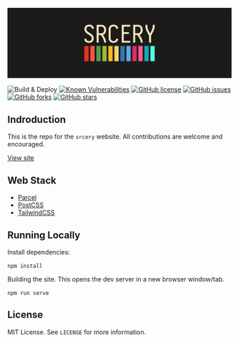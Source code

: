 ![Srcery Banner](/assets/images/title.png)

![Build & Deploy](https://github.com/srcery-colors/srcery-colors.github.io-src/workflows/Build%20&%20Deploy/badge.svg)
[![Known Vulnerabilities](https://snyk.io/test/github/srcery-colors/srcery-colors.github.io-src/badge.svg?targetFile=package.json)](https://snyk.io/test/github/srcery-colors/srcery-colors.github.io-src?targetFile=package.json)
[![GitHub license](https://img.shields.io/github/license/srcery-colors/srcery-colors.github.io-src.svg)](https://github.com/srcery-colors/srcery-colors.github.io-src/blob/master/LICENSE)
[![GitHub issues](https://img.shields.io/github/issues/srcery-colors/srcery-colors.github.io-src.svg)](https://github.com/srcery-colors/srcery-colors.github.io-src/issues)
[![GitHub forks](https://img.shields.io/github/forks/srcery-colors/srcery-colors.github.io-src.svg)](https://github.com/srcery-colors/srcery-colors.github.io-src/network)
[![GitHub stars](https://img.shields.io/github/stars/srcery-colors/srcery-colors.github.io-src.svg)](https://github.com/srcery-colors/srcery-colors.github.io-src/stargazers)

Indroduction
------------

This is the repo for the `srcery` website.  All contributions are
welcome and encouraged.

[View site](https://srcery-colors.github.io/)

Web Stack
---------

* [Parcel](https://parceljs.org)
* [PostCSS](https://postcss.org)
* [TailwindCSS](https://tailwindcss.com)

Running Locally
---------------

Install dependencies:

    npm install

Building the site.  This opens the dev server in a new browser window/tab.

    npm run serve

License
-------
MIT License. See `LICENSE` for more information.
